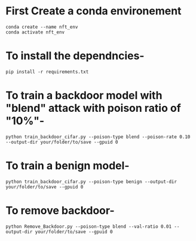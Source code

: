 # First Create a conda environement
	conda create --name nft_env
	conda activate nft_env 

# To install the dependncies-
	pip install -r requirements.txt

# To train a backdoor model with "blend" attack with poison ratio of "10%"-

	python train_backdoor_cifar.py --poison-type blend --poison-rate 0.10 --output-dir your/folder/to/save --gpuid 0 

# To train a benign model-

 	python train_backdoor_cifar.py --poison-type benign --output-dir your/folder/to/save --gpuid 0 


# To remove backdoor-
	
	python Remove_Backdoor.py --poison-type blend --val-ratio 0.01 --output-dir your/folder/to/save --gpuid 0 



